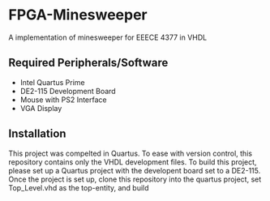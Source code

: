 # FPGA-Minesweeper

A implementation of minesweeper for EEECE 4377 in VHDL

## Required Peripherals/Software
  - Intel Quartus Prime
  - DE2-115 Development Board
  - Mouse with PS2 Interface
  - VGA Display

## Installation

This project was compelted in Quartus. To ease with version control, this repository contains only the VHDL development files. To build this project, please set up a Quartus 
project with the developent board set to a DE2-115. Once the project is set up, clone this repository into the quartus project, set Top_Level.vhd as the top-entity, and build

